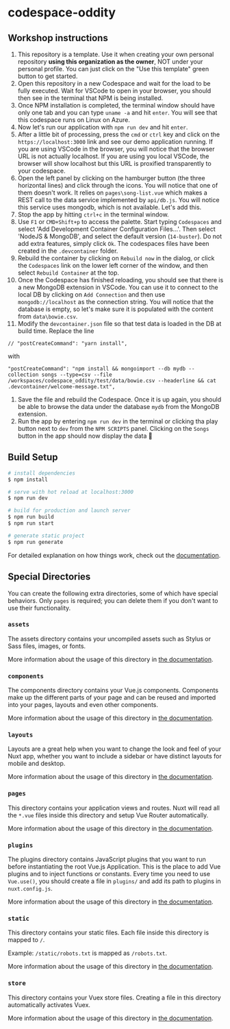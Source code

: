 # codespace-oddity

## Workshop instructions

1. This repository is a template. Use it when creating your own personal repository **using this organization as the owner**, NOT under your personal profile. You can just click on the "Use this template" green button to get started. 
1. Open this repository in a new Codespace and wait for the load to be fully executed. Wait for VSCode to open in your browser, you should then see in the terminal that NPM is being installed.
1. Once NPM installation is completed, the terminal window should have only one tab and you can type `uname -a` and hit `enter`. You will see that this codespace runs on Linux on Azure. 
1. Now let's run our application with `npm run dev` and hit `enter`. 
1. After a little bit of processing, press the `cmd` or `ctrl` key and click on the `https://localhost:3000` link and see our demo application running. If you are using VSCode in the browser, you will notice that the browser URL is not actually localhost. If you are using you local VSCode, the browser will show localhost but this URL is proxified transparently to your codespace. 
1. Open the left panel by clicking on the hamburger button (the three horizontal lines) and click through the icons. You will notice that one of them doesn't work. It relies on `pages\song-list.vue` which makes a REST call to the data service implemented by `api/db.js`. You will notice this service uses mongodb, which is not available. Let's add this. 
1. Stop the app by hitting `ctrl+c` in the terminal window. 
1. Use `F1` or `CMD+Shift+p` to access the palette. Start typing `Codespaces` and select 'Add Development Container Configuration Files...'. Then select 'NodeJS & MongoDB', and select the default version (`14-buster`). Do not add extra features, simply click `Ok`. The codespaces files have been created in the `.devcontainer` folder. 
1. Rebuild the container by clicking on `Rebuild now` in the dialog, or click the `Codespaces` link on the lower left corner of the window, and then select `Rebuild Container` at the top.
1. Once the Codespace has finished reloading, you should see that there is a new MongoDB extension in VSCode. You can use it to connect to the local DB by clicking on `Add Connection` and then use `mongodb://localhost` as the connection string. You will notice that the database is empty, so let's make sure it is populated with the content from `data\bowie.csv`.  
1. Modify the `devcontainer.json` file so that test data is loaded in the DB at build time. Replace the line 
```
// "postCreateCommand": "yarn install",
``` 
with 
```
"postCreateCommand": "npm install && mongoimport --db mydb --collection songs --type=csv --file /workspaces/codespace_oddity/test/data/bowie.csv --headerline && cat .devcontainer/welcome-message.txt",
```
1. Save the file and rebuild the Codespace. Once it is up again, you should be able to browse the data under the database `mydb` from the MongoDB extension. 
1. Run the app by entering `npm run dev` in the terminal or clicking tha play button next to `dev` from the `NPM SCRIPTS` panel. Clicking on the `Songs` button in the app should now display the data :tada: 

## Build Setup

```bash
# install dependencies
$ npm install

# serve with hot reload at localhost:3000
$ npm run dev

# build for production and launch server
$ npm run build
$ npm run start

# generate static project
$ npm run generate
```

For detailed explanation on how things work, check out the [documentation](https://nuxtjs.org).

## Special Directories

You can create the following extra directories, some of which have special behaviors. Only `pages` is required; you can delete them if you don't want to use their functionality.

### `assets`

The assets directory contains your uncompiled assets such as Stylus or Sass files, images, or fonts.

More information about the usage of this directory in [the documentation](https://nuxtjs.org/docs/2.x/directory-structure/assets).

### `components`

The components directory contains your Vue.js components. Components make up the different parts of your page and can be reused and imported into your pages, layouts and even other components.

More information about the usage of this directory in [the documentation](https://nuxtjs.org/docs/2.x/directory-structure/components).

### `layouts`

Layouts are a great help when you want to change the look and feel of your Nuxt app, whether you want to include a sidebar or have distinct layouts for mobile and desktop.

More information about the usage of this directory in [the documentation](https://nuxtjs.org/docs/2.x/directory-structure/layouts).


### `pages`

This directory contains your application views and routes. Nuxt will read all the `*.vue` files inside this directory and setup Vue Router automatically.

More information about the usage of this directory in [the documentation](https://nuxtjs.org/docs/2.x/get-started/routing).

### `plugins`

The plugins directory contains JavaScript plugins that you want to run before instantiating the root Vue.js Application. This is the place to add Vue plugins and to inject functions or constants. Every time you need to use `Vue.use()`, you should create a file in `plugins/` and add its path to plugins in `nuxt.config.js`.

More information about the usage of this directory in [the documentation](https://nuxtjs.org/docs/2.x/directory-structure/plugins).

### `static`

This directory contains your static files. Each file inside this directory is mapped to `/`.

Example: `/static/robots.txt` is mapped as `/robots.txt`.

More information about the usage of this directory in [the documentation](https://nuxtjs.org/docs/2.x/directory-structure/static).

### `store`

This directory contains your Vuex store files. Creating a file in this directory automatically activates Vuex.

More information about the usage of this directory in [the documentation](https://nuxtjs.org/docs/2.x/directory-structure/store).
